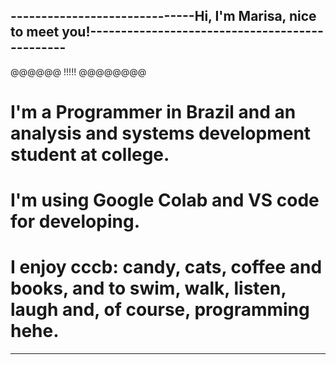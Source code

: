 ## ------------------------------Hi, I'm Marisa, nice to meet you!-----------------------------------------------
@@@@@@                                    !!!!!                                                          @@@@@@@@
# I'm a Programmer in Brazil and an analysis and systems development student at college. 
# I'm using Google Colab and VS code for developing. 
# I enjoy cccb: candy, cats, coffee and books, and to swim, walk, listen, laugh and, of course, programming hehe.
-----------------------------------------------------------------------------------------------------------------
